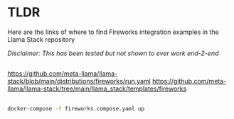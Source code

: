 # TLDR

Here are the links of where to find Fireworks integration examples in the Llama Stack repository

*Disclaimer: This has been tested but not shown to ever work end-2-end*  

##

https://github.com/meta-llama/llama-stack/blob/main/distributions/fireworks/run.yaml
https://github.com/meta-llama/llama-stack/tree/main/llama_stack/templates/fireworks


##

```sh
docker-compose -f fireworks.compose.yaml up
```
